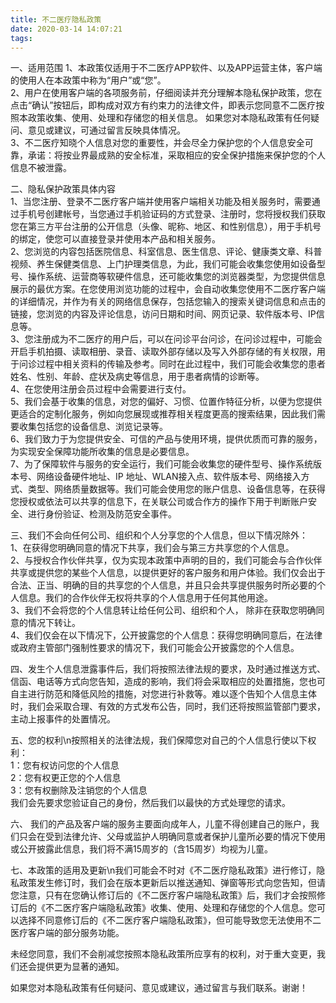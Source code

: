 ```yaml
---
title: 不二医疗隐私政策
date: 2020-03-14 14:07:21
tags:
---
```


一、适用范围
1、本政策仅适用于不二医疗APP软件、以及APP运营主体，客户端的使用人在本政策中称为“用户”或“您”。  
2、用户在使用客户端的各项服务前，仔细阅读并充分理解本隐私保护政策，您在点击“确认”按钮后，即构成对双方有约束力的法律文件，即表示您同意不二医疗按照本政策收集、使用、处理和存储您的相关信息。 如果您对本隐私政策有任何疑问、意见或建议，可通过留言反映具体情况。  
3、不二医疗知晓个人信息对您的重要性，并会尽全力保护您的个人信息安全可靠，承诺：将按业界最成熟的安全标准，采取相应的安全保护措施来保护您的个人信息不被泄露。
<!-- more -->
二、隐私保护政策具体内容  
1、当您注册、登录不二医疗客户端并使用客户端相关功能及相关服务时，需要通过手机号创建帐号，当您通过手机验证码的方式登录、注册时，您将授权我们获取您在第三方平台注册的公开信息（头像、昵称、地区、和性别信息），用于手机号的绑定，使您可以直接登录并使用本产品和相关服务。  
2、您浏览的内容包括医院信息、科室信息、医生信息、评论、健康类文章、科普视频、养生保健类信息、上门护理类信息，为此，我们可能会收集您使用如设备型号、操作系统、运营商等软硬件信息，还可能收集您的浏览器类型，为您提供信息展示的最优方案。在您使用浏览功能的过程中，会自动收集您使用不二医疗客户端的详细情况，并作为有关的网络信息保存，包括您输入的搜索关键词信息和点击的链接，您浏览的内容及评论信息，访问日期和时间、网页记录、软件版本号、IP信息等。  
3、您注册成为不二医疗的用户后，可以在问诊平台问诊，在问诊过程中，可能会开启手机拍摄、读取相册、录音、读取外部存储以及写入外部存储的有关权限，用于问诊过程中相关资料的传输及参考。同时在此过程中，我们可能会收集您的患者姓名、性别、年龄、症状及病史等信息，用于患者病情的诊断等。  
4、在您使用注册会员过程中会需要进行支付。  
5、我们会基于收集的信息，对您的偏好、习惯、位置作特征分析，以便为您提供更适合的定制化服务，例如向您展现或推荐相关程度更高的搜索结果，因此我们需要收集包括您的设备信息、浏览记录等。  
6、我们致力于为您提供安全、可信的产品与使用环境，提供优质而可靠的服务，为实现安全保障功能所收集的信息是必要信息。  
7、为了保障软件与服务的安全运行，我们可能会收集您的硬件型号、操作系统版本号、网络设备硬件地址、IP 地址、WLAN接入点、软件版本号、网络接入方式、类型、网络质量数据等。我们可能会使用您的账户信息、设备信息等，在获得您授权或依法可以共享的信息下，在关联公司或合作方的操作下用于判断账户安全、进行身份验证、检测及防范安全事件。

三、我们不会向任何公司、组织和个人分享您的个人信息，但以下情况除外：  
1、在获得您明确同意的情况下共享，我们会与第三方共享您的个人信息。  
2、与授权合作伙伴共享，仅为实现本政策中声明的目的，我们可能会与合作伙伴共享或提供您的某些个人信息，以提供更好的客户服务和用户体验。我们仅会出于合法、正当、明确的目的共享您的个人信息，并且只会共享提供服务时所必要的个人信息。我们的合作伙伴无权将共享的个人信息用于任何其他用途。  
3、我们不会将您的个人信息转让给任何公司、组织和个人， 除非在获取您明确同意的情况下转让。  
4、我们仅会在以下情况下，公开披露您的个人信息：获得您明确同意后，在法律或政府主管部门强制性要求的情况下，我们可能会公开披露您的个人信息。

四、发生个人信息泄露事件后，我们将按照法律法规的要求，及时通过推送方式、信函、电话等方式向您告知，造成的影响，我们将会采取相应的处置措施，您也可自主进行防范和降低风险的措施，对您进行补救等。难以逐个告知个人信息主体时，我们会采取合理、有效的方式发布公告，同时，我们还将按照监管部门要求，主动上报事件的处置情况。

五、您的权利\n按照相关的法律法规，我们保障您对自己的个人信息行使以下权利：  
1：您有权访问您的个人信息  
2：您有权更正您的个人信息  
3：您有权删除及注销您的个人信息  
我们会先要求您验证自己的身份，然后我们以最快的方式处理您的请求。

六、 我们的产品及客户端的服务主要面向成年人，儿童不得创建自己的账户，我们只会在受到法律允许、父母或监护人明确同意或者保护儿童所必要的情况下使用或公开披露此信息，我们将不满15周岁的（含15周岁）均视为儿童。

七、本政策的适用及更新\n我们可能会不时对《不二医疗隐私政策》进行修订，隐私政策发生修订时，我们会在版本更新后以推送通知、弹窗等形式向您告知，但请您注意，只有在您确认修订后的《不二医疗客户端隐私政策》后，我们才会按照修订后的《不二医疗客户端隐私政策》收集、使用、处理和存储您的个人信息。您可以选择不同意修订后的《不二医疗客户端隐私政策》，但可能导致您无法使用不二医疗客户端的部分服务功能。  

未经您同意，我们不会削减您按照本隐私政策所应享有的权利，对于重大变更，我们还会提供更为显著的通知。  

如果您对本隐私政策有任何疑问、意见或建议，通过留言与我们联系。谢谢！